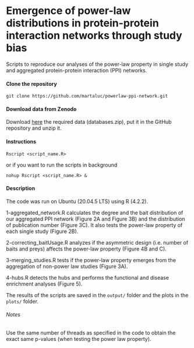 # Emergence of power-law distributions in protein-protein interaction networks through study bias

Scripts to reproduce our analyses of the power-law property in single study and aggregated protein-protein interaction (PPI) networks.

#### Clone the repository

```
git clone https://github.com/martaluc/powerlaw-ppi-network.git
```

#### Download data from Zenodo
Download [here](https://doi.org/10.5281/zenodo.7695121) the required data (databases.zip), put it in the GitHub repository and unzip it.

#### Instructions
```
Rscript <script_name.R>
```
or if you want to run the scripts in background

```
nohup Rscript <script_name.R> &
```

#### Description
The code was run on Ubuntu (20.04.5 LTS) using R (4.2.2).

1-aggregated_network.R calculates the degree and the bait distribution of our aggregated PPI network (Figure 2A and Figure 3B) and the distribution of publication number (Figure 3C). It also tests the power-law property of each single study (Figure 2B).

2-correcting_baitUsage.R analyzes if the asymmetric design (i.e. number of baits and preys) affects the power-law property (Figure 4B and C).

3-merging_studies.R tests if the power-law property emerges from the aggregation of non-power law studies (Figure 3A).

4-hubs.R detects the hubs and performs the functional and disease enrichment analyses (Figure 5).

The results of the scripts are saved in the `output/` folder and the plots in the `plots/` folder.


###### Notes
Use the same number of threads as specified in the code to obtain the exact same p-values (when testing the power law property).
